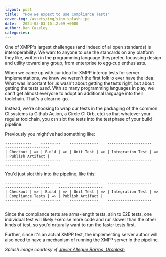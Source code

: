 ```yaml
---
layout: post
title:  "How we expect to use Compliance Tests"
cover-img: /assets/img/sign_splash.jpg
date:   2024-03-03 15:12:09 +0000
author: Dan Caseley
categories: 
---
```


One of XMPP's largest challenges (and indeed of all open standards) is interoperability. We want to anyone to use the standards on any platform they like, written in the programming language they prefer, focussing design and utility toward any group, from enterprise to egg-cup enthusiasts.

When we came up with our idea for XMPP interop tests for server implementations, we knew we weren't the first folk to ever have the idea. What was important for us wasn't about getting the tests right, but about getting the tests _used_. With so many programming languages in play, we can't get almost everyone to adopt an additional language into their toolchain. That's a clear no-go.

Instead, we're choosing to wrap our tests in the packaging of the common CI systems (a Github Action, a Circle CI Orb, etc) so that whatever your regular toolchain, you can slot the tests into the test phase of your build pipeline.

Previously you might've had something like:

```
------------    ---------    -------------    --------------------    --------------------
| Checkout | => | Build | => | Unit Test | => | Integration Test | => | Publish Artifact |
------------    ---------    -------------    --------------------    --------------------
```

You'd just slot this into the pipeline, like this:

```
------------    ---------    -------------    --------------------    --------------------    --------------------
| Checkout | => | Build | => | Unit Test | => | Integration Test | => | Compliance Tests | => | Publish Artifact |
------------    ---------    -------------    --------------------    --------------------    --------------------
```

Since the compliance tests are arms-length tests, akin to E2E tests, one individual test will likely exercise more code and run slower than the other kinds of test, so you'd naturally want to run the faster tests first.

Further, since it's an actual XMPP test, the implementing server author will also need to have a mechanism of running the XMPP server in the pipeline.

_Splash image courtesy of [Javier Allegue Barros, Unsplash](https://unsplash.com/photos/silhouette-of-road-signage-during-golden-hour-C7B-ExXpOIE?utm_content=creditShareLink&utm_medium=referral&utm_source=unsplash)_
